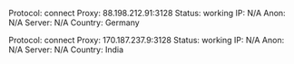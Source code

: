 Protocol: connect
Proxy: 88.198.212.91:3128
Status: working
IP: N/A
Anon: N/A
Server: N/A
Country: Germany

Protocol: connect
Proxy: 170.187.237.9:3128
Status: working
IP: N/A
Anon: N/A
Server: N/A
Country: India

